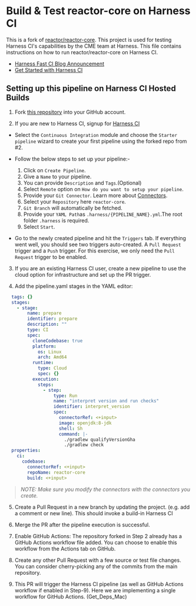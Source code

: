 Build & Test reactor-core on Harness CI
=======================================
This is a fork of [reactor/reactor-core](https://github.com/reactor/reactor-core). This project is used for testing Harness CI's capabilities by the CME team at Harness. This file contains instructions on how to run reactor/reactor-core on Harness CI.


- [Harness Fast CI Blog Announcement](https://harness.io/blog/announcing-speed-enhancements-and-hosted-builds-for-harness-ci)
- [Get Started with Harness CI](https://harness.io/products/continuous-integration)

## Setting up this pipeline on Harness CI Hosted Builds

1. Fork [this repository](https://github.com/reactor/reactor-core) into your GitHub account. 

2. If you are new to Harness CI, signup for [Harness CI](https://app.harness.io/auth/#/signup)
 * Select the `Continuous Integration` module and choose the `Starter pipeline` wizard to create your first pipeline using the forked repo from #2.
 * Follow the below steps to set up your pipeline:-
 
   1. Click on `Create Pipeline`. 
   2. Give a `Name` to your pipeline.
   3. You can provide `Description` and `Tags`.(Optional)
   4. Select `Remote` option on `How do you want to setup your pipeline`.
   5. Provide your `Git Connector`. Learn more about [Connectors](https://developer.harness.io/docs/platform/connectors/add-a-git-hub-connector/).
   6. Select your `Repository` here `reactor-core`.
   7. `Git Branch` will automatically be fetched. 
   8. Provide your `YAML Path`as `.harness/{PIPELINE_NAME}.yml`.The root folder `.harness` is required. 
   9. Select `Start`.
   
 * Go to the newly created pipeline and hit the `Triggers` tab. If everything went well, you should see two triggers auto-created. A `Pull Request` trigger and a `Push` trigger. For this exercise, we only need the `Pull Request` trigger to be enabled.

3. If you are an existing Harness CI user, create a new pipeline to use the cloud option for infrastructure and set up the PR trigger.

4. Add the pipeline.yaml stages in the YAML editor:

```yaml
  tags: {}
  stages:
    - stage:
        name: prepare
        identifier: prepare
        description: ""
        type: CI
        spec:
          cloneCodebase: true
          platform:
            os: Linux
            arch: Amd64
          runtime:
            type: Cloud
            spec: {}
          execution:
            steps:
              - step:
                  type: Run
                  name: "interpret version and run checks"
                  identifier: interpret_version
                  spec:
                    connectorRef: <+input>
                    image: openjdk:8-jdk
                    shell: Sh
                    command: |-
                      ./gradlew qualifyVersionGha
                      ./gradlew check
  properties:
    ci:
      codebase:
        connectorRef: <+input>
        repoName: reactor-core
        build: <+input>
```


> _NOTE: Make sure you modify the connectors with the connectors you create._

5. Create a Pull Request in a new branch by updating the project. (e.g. add a comment or new line). This should invoke a build-in Harness CI

6. Merge the PR after the pipeline execution is successful.

7. Enable GitHub Actions: The repository forked in Step 2 already has a GitHub Actions workflow file added. You can choose to enable this workflow from the Actions tab on GitHub.

8. Create any other Pull Request with a few source or test file changes. You can consider cherry-picking any of the commits from the main repository.

9. This PR will trigger the Harness CI pipeline (as well as GitHub Actions workflow if enabled in Step-9). Here we are implementing a single workflow for GitHub Actions. (Get_Deps_Mac)
